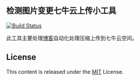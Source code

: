 ## 检测图片变更七牛云上传小工具

[![Build Status](https://travis-ci.org/michaelliao/qnMisc.svg?branch=travis-ci)](https://travis-ci.org/pfan123/qnMisc)

此工具主要处理[博客](https://blog.pfan123.com/)自动化处理压缩上传到七牛云空间。


## License

This content is released under the [MIT](http://opensource.org/licenses/MIT)  License.


